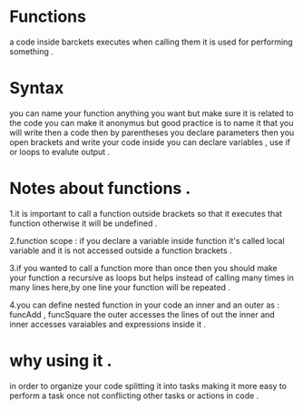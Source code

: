 # Functions
a code inside barckets executes when calling them it is used for performing something .
# Syntax 
you can name your function anything you want but make sure it is related to the code you can make it anonymus but good practice is to name it that you will write then a code then by parentheses you declare parameters then you open brackets and write your code inside you can declare variables , use if or loops to evalute output .

# Notes about functions .
1.it is important to call a function outside brackets so that it executes that function otherwise it will be undefined .

2.function scope : if you declare a variable inside function it's called local variable and it is not accessed outside a function brackets .

3.if you wanted to call a function more than once then you should make your function a recursive as loops but helps instead of calling many times in many lines  here,by one line your function will be repeated .

4.you can define nested function in your code an inner and an outer as : funcAdd , funcSquare the outer accesses the lines of out the inner and inner accesses varaiables
and expressions inside it .
# why using it .
in order to organize your code splitting it into tasks making it more easy to perform a task once not conflicting other tasks or actions in code .
